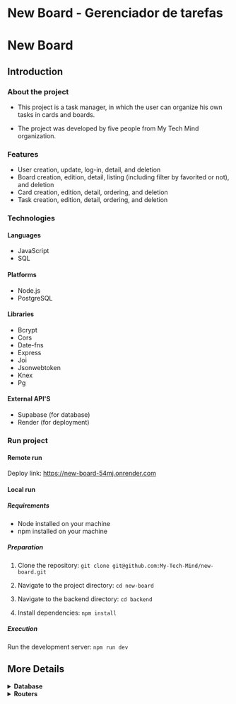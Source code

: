 # New Board - Gerenciador de tarefas

# New Board

## Introduction

### About the project

- This project is a task manager, in which the user can organize his own tasks in cards and boards. 

- The project was developed by five people from My Tech Mind organization.

### Features

- User creation, update, log-in, detail, and deletion
- Board creation, edition, detail, listing (including filter by favorited or not), and deletion
- Card creation, edition, detail, ordering, and deletion
- Task creation, edition, detail, ordering, and deletion

### Technologies

#### Languages

- JavaScript
- SQL

#### Platforms

- Node.js
- PostgreSQL

#### Libraries

- Bcrypt
- Cors
- Date-fns
- Express
- Joi
- Jsonwebtoken
- Knex
- Pg

#### External API'S

- Supabase (for database)
- Render (for deployment)

### Run project

#### Remote run

Deploy link: https://new-board-54mj.onrender.com

#### Local run

##### Requirements

- Node installed on your machine
- npm installed on your machine

##### Preparation

1) Clone the repository: `git clone git@github.com:My-Tech-Mind/new-board.git`

2) Navigate to the project directory: `cd new-board`

3) Navigate to the backend directory: `cd backend`

4) Install dependencies: `npm install`


##### Execution

Run the development server: `npm run dev`

## More Details

<details>

<summary><b>Database</b></summary>

-   users
    - id
    - name 
    - email
    - password

-   boards
    - id
    - title
    - favorited
    - user_id
    - creation_date
    - update_date

-   cards
    - id
    - title
    - board_id
    - ordenation

-   tasks
    - id
    - title
    - description
    - card_id
    - ordenation

</details>

<details>

<summary><b>Routers</b></summary>

<details>

<summary><b>Users</b></summary>

#### Create user route: `[POST]/user`

Description: This route is used to create a user in the application.

Sent data: name, email, password

Return data: id, name, email

##### Example of Body Request (JSON)

```javascript
// POST/user
{
    "name": "testuser",
    "email": "testuser@email.com",
    "password": "*Testtest1"
}
```

##### Example of return

```javascript
// HTTP Status 201
{
    "id": 1,
    "name": "testuser",
    "email": "testuser@email.com",
}
```

#### Login user route: `[POST]/login`

Description: This route is used to log in a user in the application.

Sent data: email, password

Return data: user (id, name, email), token

##### Example of Body Request (JSON)

```javascript
// POST/login
{
    "email": "testuser@email.com",
    "password": "*Testtest1"
}
```

##### Example of return

```javascript
// HTTP Status 200
{
    "user": {
        "id": 1,
        "name": "testuser",
        "email": "testuser@email.com"
    },
    "token":
    "eyJhbGciOiJIUzI1NiIsInR5cCI6IkpXVCJ9.eyJpZCI6OSwiaWF0IjoxNzEyMjczMDg3LCJleHAiOjE3MTIzNTk0ODd9.geQfWbB2iEPXFH7rUMD_6MtMEDk1Ej_SLJKL7U9TwjA"
}
```
## All the subsquent routes need authentication

#### Update user route: `[PUT]/user`

Description: This route is used to update the data of a logged-in user in the application.

Sent data: name, email, password

Return data: id, name, email

##### Example of Body Request (JSON)

```javascript
// PUT/user
{
    "name": "testuser1",
    "email": "testuser1@email.com",
    "password": "*Testtest1"
}
```

##### Example of return

```javascript
// HTTP Status 200
{
    "id": 1,
    "name": "testuser1",
    "email": "testuser1@email.com",
}
```

#### Detail user route: `[GET]/user`

Description: This route is used to show the data of a logged-in user in the application.

Sent data: N/A

Return data: id, name, email

##### Example of Body Request (JSON)

```javascript
// GET/user
// No content in the request body
```

##### Example of return

```javascript
// HTTP Status 200
{
    "id": 1,
    "name": "testuser1",
    "email": "testuser1@email.com",
}
```

#### Delete user route: `[DELETE]/user`

Description: This route is used to delete the data of a logged-in user in the application.

Sent data: N/A

Return data: N/A

##### Example of Body Request (JSON)

```javascript
// DELETE/user
// No content in the request body
```

##### Example of return

```javascript
// HTTP Status 204
// No content in the return
```

</details>

<details>

<summary><b>Boards</b></summary>

#### Create board route: `[POST]/board`

Description: This route is used to create a board, with the initial cards cards (to, doing, done), for the logged-in user in the application.

Sent data: title, favorited

Return data: id, title, favorited, user_id, creation_date, update_date, cards (to, doing, done) with tasks []

##### Example of Body Request (JSON)

```javascript
// POST/board
{
    "title": "Week tasks",
    "favorited": "false"
}
```

##### Example of return

```javascript
// HTTP Status 201
{
	"id": 62,
	"title": "Week tasks",
	"favorited": false,
	"user_id": 9,
	"creation_date": "2024-04-15 20:37:47",
	"update_date": "2024-04-15 20:37:47",
	"cards": [
		{
			"id": 90,
			"title": "to do",
			"board_id": 62,
			"ordenation": 0,
			"tasks": []
		},
		{
			"id": 91,
			"title": "doing",
			"board_id": 62,
			"ordenation": 1,
			"tasks": []
		},
		{
			"id": 92,
			"title": "done",
			"board_id": 62,
			"ordenation": 2,
			"tasks": []
		}
	]
}
```

#### Edit board route: `[PUT]/board/:id`

Description: This route is used to edit a board owned by the logged-in user in the application.

Sent data: title, favorited

Return data: id, title, favorited, user_id, creation_date, update_date

##### Example of Body Request (JSON)

```javascript
// PUT/board/1
{
    "title": "Week tasks",
    "favorited": "true"
}
```

##### Example of return

```javascript
// HTTP Status 200
{
    "id": 1,
    "title": "Week tasks",
    "favorited": "true",
    "user_id": 2,
    "creation_date": "2024-03-23 15:21:57",
    "update_date": "2024-03-24 10:43:25"
}
```

#### Detail board route: `[GET]/board/:id`

Description: This route is used to show the data of a board owned by the logged-in user in the application.

Sent data: N/A

Return data: id, title, favorited, user_id, creation_date, update_date, cards (id, title, board_id, ordenation) with tasks (id, title, description, card_id, ordenation)

##### Example of Body Request (JSON)

```javascript
// GET/board/1
// No content in the request body
```

##### Example of return

```javascript
// HTTP Status 200
{
    "id": 1,
    "title": "Week tasks",
    "favorited": "true",
    "user_id": 2,
    "creation_date": "2024-03-23 15:21:57",
    "update_date": "2024-03-24 10:43:25",
    "cards": [
        {
        "id": 1,
        "title": "Home",
        "board_id": 1,
        "ordenation": 1,
        "tasks": [
            {
            "id": 1,
            "title": "Food",
            "description": "Prepare the week's meals",
            "card_id": 1,
            "ordenation": 1
            },
            {
            "id": 2,
            "title": "Cleaning",
            "description": "Clean the house",
            "card_id": 1,
            "ordenation": 2
            }
            ]
        },
        {
        "id": 2,
        "title": "Others",
        "board_id": 1,
        "ordenation": 2,
        "tasks": []
        }
    ]
}
```

#### List boards route: `[GET]/board` or `[GET]/board?favorited=true`

Description: This route is used to show the list of boards (or only the favorited ones), owned by the logged-in user in the application.

Sent data: N/A

Return data: boards owned by the logged-in user

##### Example of Body Request (JSON)

```javascript
// GET/board
// No content in the request body
```

##### Example of return

```javascript
// HTTP Status 200
[
    {
        "id": 1,
        "title": "Week tasks",
        "favorited": "true",
        "user_id": 2,
        "creation_date": "2024-03-23 15:21:57",
        "update_date": "2024-03-24 10:43:25"
    },
    {
        "id": 2,
        "title": "Monthly commitments",
        "favorited": "true",
        "user_id": 2,
        "creation_date": "2024-04-01 14:28:32",
        "update_date": "2024-04-01 14:28:32"
    }
]
```

#### Delete board route: `[DELETE]/board/:id`

Description: This route is used to delete a board owned by the logged-in user in the application.

Sent data: N/A

Return data: N/A

##### Example of Body Request (JSON)

```javascript
// DELETE/board/1
// No content in the request body
```

##### Example of return

```javascript
// HTTP Status 204
// No content in the return
```

</details>

<details>

<summary><b>Ordenate Cards</b></summary>

#### Ordenate card route: `[POST]/card/ordenation`

Description: This route is used to change the ordenation number (position) of a card owned by the logged-in user in the application.

Sent data: cardId, cardSourcePosition, cardDestinationPosition

Return data: N/A

##### Example of Body Request (JSON)

```javascript
// PUT/card/ordenation
{
    "cardSourcePosition": 6,
	"cardDestinationPosition": 3,
	"cardId": 87
}
```

##### Example of return

```javascript
// HTTP Status 204
// No content in the return
```
</details>

<details>

<summary><b>Ordenate Tasks</b></summary>

#### Ordenate task route: `[POST]/task/ordenation`

Description: Description: This route is used to change the ordenation number (position) of a task owned by the logged-in user in the application.

Sent data: taskSourcePosition, taskDestinationPosition, cardIdDestination, cardIdSource, taskId

Return data: N/A

##### Example of Body Request (JSON)

```javascript
// POST/task/ordenation
{
	"taskSourcePosition": 2,
    "taskDestinationPosition": 3,
	"cardIdDestination": 96,
	"cardIdSource": 97,
	"taskId": 102
}
```

##### Example of return

```javascript
// HTTP Status 204
// No content in the return
```

</details>

<details>

<summary><b>Cards</b></summary>

#### Card creation route: `[POST]/card`

Description: This route is used to create a card on the board owned by the logged-in user in the application.

Sent data: title, board_id

Return data: id, title, board_id, ordenation, tasks of the card (starts with [])

##### Example of Body Request (JSON)

```javascript
// POST/card
{
    "title": "test cards",
    "board_id": "64"
}
```

##### Example of return

```javascript
// HTTP Status 201
{
	"id": 110,
	"title": "test cards",
	"board_id": 64,
	"ordenation": 4,
	"tasks": []
}
```

#### Card edition route: `[PUT]/card/:id`

Description: This route is used to edit a card owned by the logged-in user in the application.

Sent data: title, board_id

Return data: id, title, board_id, ordenation, tasks of the card

##### Example of Body Request (JSON)

```javascript
// PUT/card/96
{
    "title": "Random tasks",
    "board_id": "61"
}
```

##### Example of return

```javascript
// HTTP Status 200
{
	"id": 96,
	"title": "Random tasks",
	"board_id": 61,
	"ordenation": 3,
	"tasks": [
		{
			"id": 102,
			"title": "Go to the gym",
			"description": "Observation: before the lunch",
			"card_id": 96,
			"ordenation": 0
		},
		{
			"id": 103,
			"title": "Buy groceries",
			"description": "Don't forget the fruits",
			"card_id": 96,
			"ordenation": 1
		},
		{
			"id": 104,
			"title": "Feed the cat",
			"description": "Observation: before the afternoon",
			"card_id": 96,
			"ordenation": 2
		}
	]
}
```

#### Detail card route: `[GET]/card/:id`

Description: This route is used to detail a card owned by the logged-in user in the application.

Sent data: N/A

Return data: id, title, board_id, ordenation, tasks of the card

##### Example of Body Request (JSON)

```javascript
// GET/card/96
// No content in the request body
```

##### Example of return

```javascript
// HTTP Status 200
{
	"id": 96,
	"title": "Random tasks",
	"board_id": 61,
	"ordenation": 3,
	"tasks": [
		{
			"id": 102,
			"title": "Go to the gym",
			"description": "Observation: before the lunch",
			"card_id": 96,
			"ordenation": 0
		},
		{
			"id": 103,
			"title": "Buy groceries",
			"description": "Don't forget the fruits",
			"card_id": 96,
			"ordenation": 1
		},
		{
			"id": 104,
			"title": "Feed the cat",
			"description": "Observation: before the afternoon",
			"card_id": 96,
			"ordenation": 2
		}
	]
}
```

#### Delete card route: `[DELETE]/card/:id`

Description: This route is used to delete a card owned by the logged-in user in the application.

Sent data: N/A

Return data: N/A

##### Example of Body Request (JSON)

```javascript
// DELETE/card/45
// No content in the request body
```

##### Example of return

```javascript
// HTTP Status 204
// No content in the return
```

</details>

<details>

<summary><b>Tasks</b></summary>

#### Task creation route: `[POST]/task`

Description: This route is used to create a task on the card owned by the logged-in user in the application.

Sent data: title, description, card_id

Return data: id, title, description, card_id, ordenation

##### Example of Body Request (JSON)

```javascript
// POST/task
{
    "title": "Review annotations",
    "description": "Read portuguese and math annotations "
    "card_id": "96"
}
```

##### Example of return

```javascript
// HTTP Status 201
{
	"id": 104,
	"title": "Review annotations",
	"description": "Read portuguese and math annotations ",
	"card_id": 96,
	"ordenation": 2
}
```

#### Task edition route: `[PUT]/task/:id`

Description: This route is used to edit a task owned by the logged-in user in the application.

Sent data: title, description, card_id

Return data: id, title, description, card_id, ordenation

##### Example of Body Request (JSON)

```javascript
// PUT/task/80
{
    "title": "Do the homework",
	"description": "Finish at least 5 exercises",
	"card_id": 45
}
```

##### Example of return

```javascript
// HTTP Status 200
{
	"id": 80,
    "title": "Do the homework",
	"description": "Finish at least 5 exercises",
	"card_id": 45
	"ordenation": 2
}
```

#### Detail task route: `[GET]/task/:id`

Description: This route is used to detail a task owned by the logged-in user in the application.

Sent data: N/A

Return data: id, title, description, card_id, ordenation

##### Example of Body Request (JSON)

```javascript
// GET/task/80
// No content in the request body
```

##### Example of return

```javascript
// HTTP Status 200
{
	"id": 80,
    "title": "Do the homework",
	"description": "Finish at least 5 exercises",
	"card_id": 45
	"ordenation": 2
}
```

#### Delete task route: `[DELETE]/task/:id`

Description: This route is used to delete a task owned by the logged-in user in the application.

Sent data: N/A

Return data: N/A

##### Example of Body Request (JSON)

```javascript
// DELETE/task/78
// No content in the request body 
```

##### Example of return

```javascript
// HTTP Status 204
// No content in the return
```
</details>

</details>